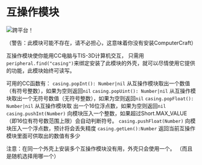 # 互操作模块
![跨平台！](item:tisstring:interop_module)

（警告：此模块可能不存在，请不必担心，这意味着你没有安装ComputerCraft）

互操作模块使你能用CC电脑与TIS-3D计算机交互， 只需用`peripheral.find("casing")`来绑定安装了此模块的外壳，就可以尽情使用它提供的功能，此模块始终可读写。

可用的CC函数有：
`casing.popInt(): Number|nil`
从互操作模块取出一个数值（有符号整数），如果为空则返回`nil`
`casing.popUint(): Number|nil`
从互操作模块取出一个无符号数值（无符号整数），如果为空则返回`nil`
`casing.popFloat(): Number|nil`
从互操作模块取 出一个16位浮点数，如果为空则返回`nil`
`casing.pushInt(Number)`
向模块压入一个整数，如果超过Short.MAX_VALUE（即16位有符号数范围上限）会自动判断符号。
`casing.pushFloat(Number)`
向模块压入一个浮点数，预计将会丢失精度
`casing.getLen():Number`
返回当前互操作模块里面可供取出的数值有多少

注意：在同一个外壳上安装多个互操作模块没有用，外壳只会使用一个。
（而且是随机选择用哪一个）
